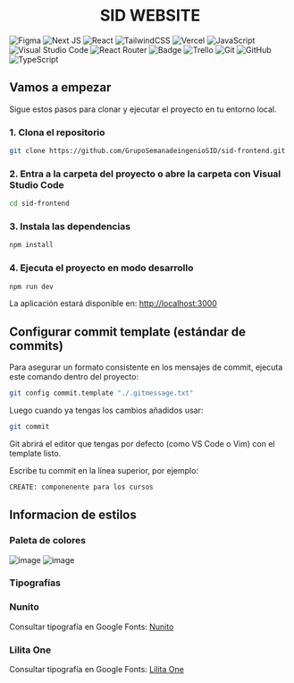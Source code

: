 <h1 align="center">SID WEBSITE</h1>

![Figma](https://img.shields.io/badge/figma-%23F24E1E.svg?style=for-the-badge&logo=figma&logoColor=white)
![Next JS](https://img.shields.io/badge/Next-black?style=for-the-badge&logo=next.js&logoColor=white)
![React](https://img.shields.io/badge/react-%2320232a.svg?style=for-the-badge&logo=react&logoColor=%2361DAFB)
![TailwindCSS](https://img.shields.io/badge/tailwindcss-%2338B2AC.svg?style=for-the-badge&logo=tailwind-css&logoColor=white)
![Vercel](https://img.shields.io/badge/vercel-%23000000.svg?style=for-the-badge&logo=vercel&logoColor=white)
![JavaScript](https://img.shields.io/badge/javascript-%23323330.svg?style=for-the-badge&logo=javascript&logoColor=%23F7DF1E)
![Visual Studio Code](https://img.shields.io/badge/Visual%20Studio%20Code-0078d7.svg?style=for-the-badge&logo=visual-studio-code&logoColor=white)
![React Router](https://img.shields.io/badge/React_Router-CA4245?style=for-the-badge&logo=react-router&logoColor=white)
![Badge](https://img.shields.io/badge/website-000000?style=for-the-badge&logo=About.me&logoColor=white)
![Trello](https://img.shields.io/badge/Trello-%23026AA7.svg?style=for-the-badge&logo=Trello&logoColor=white)
![Git](https://img.shields.io/badge/git-%23F05033.svg?style=for-the-badge&logo=git&logoColor=white)
![GitHub](https://img.shields.io/badge/github-%23121011.svg?style=for-the-badge&logo=github&logoColor=white)
![TypeScript](https://img.shields.io/badge/typescript-%23007ACC.svg?style=for-the-badge&logo=typescript&logoColor=white)

## Vamos a empezar

Sigue estos pasos para clonar y ejecutar el proyecto en tu entorno local.

### 1. Clona el repositorio

```bash
git clone https://github.com/GrupoSemanadeingenioSID/sid-frontend.git
```

### 2. Entra a la carpeta del proyecto o abre la carpeta con Visual Studio Code

```bash
cd sid-frontend
```

### 3. Instala las dependencias

```bash
npm install
```

### 4. Ejecuta el proyecto en modo desarrollo

```bash
npm run dev
```

La aplicación estará disponible en: [http://localhost:3000](http://localhost:3000)

## Configurar commit template (estándar de commits)

Para asegurar un formato consistente en los mensajes de commit, ejecuta este comando dentro del proyecto:

```bash
git config commit.template "./.gitmessage.txt"
```

Luego cuando ya tengas los cambios añadidos usar:

```bash
git commit
```

Git abrirá el editor que tengas por defecto (como VS Code o Vim) con el template listo.

Escribe tu commit en la línea superior, por ejemplo:
```bash
CREATE: componenente para los cursos
```

## Informacion de estilos
### Paleta de colores
![image](https://github.com/user-attachments/assets/ca8c8c43-52ab-4457-8d71-78e369861fe3)
![image](https://github.com/user-attachments/assets/34b62702-a7e3-424a-a96c-d95731662e4d)


### Tipografías
### Nunito  
Consultar tipografía en Google Fonts: [Nunito](https://fonts.google.com/specimen/Nunito)
  
### Lilita One  
Consultar tipografía en Google Fonts: [Lilita One](https://fonts.google.com/specimen/Lilita+One?query=lilit)

